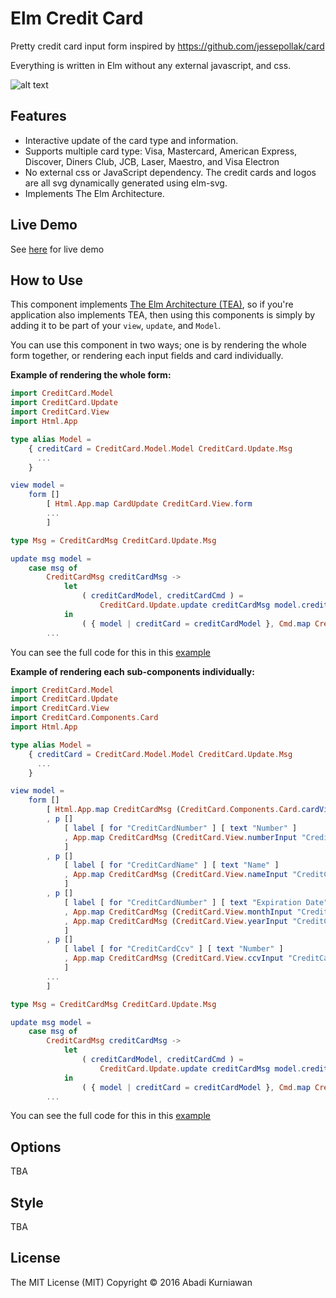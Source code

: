 # Elm Credit Card

Pretty credit card input form inspired by https://github.com/jessepollak/card 

Everything is written in Elm without any external javascript, and css.


![alt text](https://github.com/abadi199/elm-creditcard/raw/master/images/form.gif "Sample of Credit Card Form")

## Features
 * Interactive update of the card type and information.
 * Supports multiple card type: Visa, Mastercard, American Express, Discover, Diners Club, JCB, Laser, Maestro, and Visa Electron
 * No external css or JavaScript dependency. The credit cards and logos are all svg dynamically generated using elm-svg.
 * Implements The Elm Architecture.

## Live Demo
See [here](http://abadi199.github.io/elm-creditcard#live-demo) for live demo

## How to Use

This component implements [The Elm Architecture (TEA)](http://guide.elm-lang.org/architecture/index.html), so if you're application also implements TEA, then using this components is simply by adding it to be part of your `view`, `update`, and `Model`.

You can use this component in two ways; one is by rendering the whole form together, or rendering each input fields and card individually.

**Example of rendering the whole form:**
```elm
import CreditCard.Model
import CreditCard.Update
import CreditCard.View
import Html.App

type alias Model =
    { creditCard = CreditCard.Model.Model CreditCard.Update.Msg
      ...
    }

view model = 
    form [] 
        [ Html.App.map CardUpdate CreditCard.View.form 
        ...
        ]

type Msg = CreditCardMsg CreditCard.Update.Msg

update msg model =
    case msg of
        CreditCardMsg creditCardMsg ->
            let
                ( creditCardModel, creditCardCmd ) =
                    CreditCard.Update.update creditCardMsg model.creditCard
            in
                ( { model | creditCard = creditCardModel }, Cmd.map CreditCardMsg creditCardCmd )
        ...
```
You can see the full code for this in this [example](https://github.com/abadi199/elm-creditcard/blob/master/src/Examples/CheckoutForm.elm)

**Example of rendering each sub-components individually:**
```elm
import CreditCard.Model
import CreditCard.Update
import CreditCard.View
import CreditCard.Components.Card
import Html.App

type alias Model =
    { creditCard = CreditCard.Model.Model CreditCard.Update.Msg 
      ...
    }

view model = 
    form [] 
        [ Html.App.map CreditCardMsg (CreditCard.Components.Card.cardView model.creditCard)
        , p []
            [ label [ for "CreditCardNumber" ] [ text "Number" ]
            , App.map CreditCardMsg (CreditCard.View.numberInput "CreditCardNumber" model.creditCard)
            ]
        , p []
            [ label [ for "CreditCardName" ] [ text "Name" ]
            , App.map CreditCardMsg (CreditCard.View.nameInput "CreditCardName" [ class "input-control" ] model.creditCard)
            ]
        , p []
            [ label [ for "CreditCardNumber" ] [ text "Expiration Date" ]
            , App.map CreditCardMsg (CreditCard.View.monthInput "CreditCardMonth" model.creditCard)
            , App.map CreditCardMsg (CreditCard.View.yearInput "CreditCardYear" model.creditCard)
            ]
        , p []
            [ label [ for "CreditCardCcv" ] [ text "Number" ]
            , App.map CreditCardMsg (CreditCard.View.ccvInput "CreditCardCcv" model.creditCard)
            ]
        ...
        ]

type Msg = CreditCardMsg CreditCard.Update.Msg

update msg model =
    case msg of
        CreditCardMsg creditCardMsg ->
            let
                ( creditCardModel, creditCardCmd ) =
                    CreditCard.Update.update creditCardMsg model.creditCard
            in
                ( { model | creditCard = creditCardModel }, Cmd.map CreditCardMsg creditCardCmd )
        ...
```
You can see the full code for this in this [example](https://github.com/abadi199/elm-creditcard/blob/master/src/Examples/CheckoutFormWithFields.elm)

## Options
TBA

## Style
TBA

## License
The MIT License (MIT)
Copyright &copy; 2016 Abadi Kurniawan
